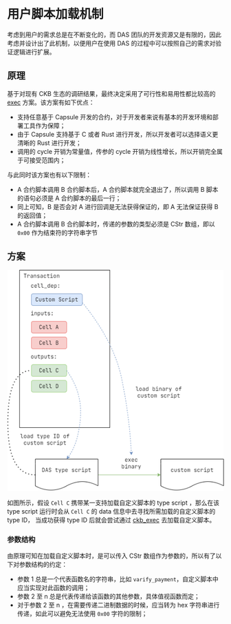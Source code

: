 # 用户脚本加载机制

考虑到用户的需求总是在不断变化的，而 DAS 团队的开发资源又是有限的，因此考虑并设计出了此机制，以便用户在使用 DAS 的过程中可以按照自己的需求对验证逻辑进行扩展。

## 原理

基于对现有 CKB
生态的调研结果，最终决定采用了可行性和易用性都比较高的 [exec](https://github.com/nervosnetwork/rfcs/blob/master/rfcs/0034-vm-syscalls-2/0034-vm-syscalls-2.md#exec)
方案。该方案有如下优点：

- 支持任意基于 Capsule 开发的合约，对于开发者来说有基本的开发环境和部署工具作为保障；
- 由于 Capsule 支持基于 C 或者 Rust 进行开发，所以开发者可以选择语义更清晰的 Rust 进行开发；
- 调用的 cycle 开销为常量值，传参的 cycle 开销为线性增长，所以开销完全属于可接受范围内；

与此同时该方案也有以下限制：

- A 合约脚本调用 B 合约脚本后，A 合约脚本就完全退出了，所以调用 B 脚本的语句必须是 A 合约脚本的最后一行；
- 同上可知，B 是否会对 A 进行回调是无法获得保证的，即 A 无法保证获得 B 的返回值；
- A 合约脚本调用 B 合约脚本时，传递的参数的类型必须是 CStr 数组，即以 `0x00` 作为结束符的字符串字节

## 方案

![DAS-custom-script](./DAS-custom-script.png)

如图所示，假设 `Cell C` 携带某一支持加载自定义脚本的 type script ，那么在该 type script 运行时会从 `Cell C` 的 data 信息中去寻找所需加载的自定义脚本的 type ID， 当成功获得 type ID
后就会尝试通过 [ckb_exec](https://github.com/nervosnetwork/rfcs/blob/master/rfcs/0034-vm-syscalls-2/0034-vm-syscalls-2.md#exec)
去加载自定义脚本。

### 参数结构

由原理可知在加载自定义脚本时，是可以传入 CStr 数组作为参数的，所以有了以下对参数结构的约定：

- 参数 1 总是一个代表函数名的字符串，比如 `varify_payment`，自定义脚本中应当实现对此函数的调用；
- 参数 2 至 n 总是代表传递给该函数的其他参数，具体值视函数而定；
- 对于参数 2 至 n ，在需要传递二进制数据的时候，应当转为 hex 字符串进行传递，如此可以避免无法使用 `0x00` 字符的限制；
